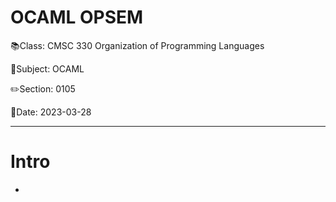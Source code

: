 # OCAML OPSEM
📚Class: CMSC 330 Organization of Programming Languages 

📓Subject: OCAML 

✏️Section: 0105 

📅Date: 2023-03-28

---

# Intro 

-